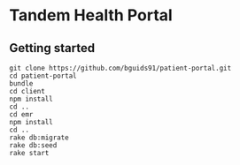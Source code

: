# Tandem Health Portal


## Getting started

``` shell
git clone https://github.com/bguids91/patient-portal.git
cd patient-portal
bundle
cd client
npm install
cd ..
cd emr
npm install
cd ..
rake db:migrate
rake db:seed
rake start
```
